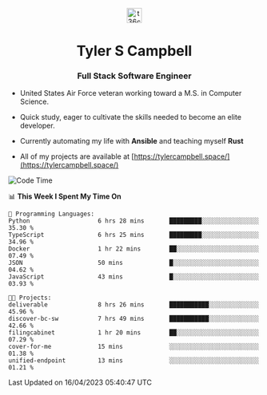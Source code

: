 <p align="center">
<a href="https://www.linkedin.com/in/t36campbell" target="blank"><img align="center" src="https://ik.imagekit.io/t36campbell/Portfolio/linkedin.png.original_m8bbGgPh6.png" alt="t36campbell" height="30" width="30" /></a>
</p>
<h1 align="center">Tyler S Campbell</h1>
<h3 align="center">Full Stack Software Engineer</h3>

* United States Air Force veteran working toward a M.S. in Computer Science.

* Quick study, eager to cultivate the skills needed to become an elite developer.

* Currently automating my life with **Ansible** and teaching myself **Rust**

* All of my projects are available at [https://tylercampbell.space/](https://tylercampbell.space/)

<!--START_SECTION:waka-->
![Code Time](http://img.shields.io/badge/Code%20Time-2%2C395%20hrs%2052%20mins-blue)

📊 **This Week I Spent My Time On** 

```text
💬 Programming Languages: 
Python                   6 hrs 28 mins       █████████░░░░░░░░░░░░░░░░   35.30 % 
TypeScript               6 hrs 25 mins       █████████░░░░░░░░░░░░░░░░   34.96 % 
Docker                   1 hr 22 mins        ██░░░░░░░░░░░░░░░░░░░░░░░   07.49 % 
JSON                     50 mins             █░░░░░░░░░░░░░░░░░░░░░░░░   04.62 % 
JavaScript               43 mins             █░░░░░░░░░░░░░░░░░░░░░░░░   03.93 % 

🐱‍💻 Projects: 
deliverable              8 hrs 26 mins       ███████████░░░░░░░░░░░░░░   45.96 % 
discover-bc-sw           7 hrs 49 mins       ███████████░░░░░░░░░░░░░░   42.66 % 
filingcabinet            1 hr 20 mins        ██░░░░░░░░░░░░░░░░░░░░░░░   07.29 % 
cover-for-me             15 mins             ░░░░░░░░░░░░░░░░░░░░░░░░░   01.38 % 
unified-endpoint         13 mins             ░░░░░░░░░░░░░░░░░░░░░░░░░   01.21 % 
```


 Last Updated on 16/04/2023 05:40:47 UTC
<!--END_SECTION:waka-->
